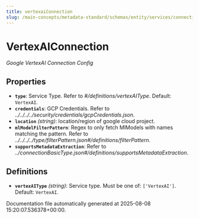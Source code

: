 ```yaml
---
title: vertexaiConnection
slug: /main-concepts/metadata-standard/schemas/entity/services/connections/mlmodel/vertexaiconnection
---
```


# VertexAIConnection

*Google VertexAI Connection Config*

## Properties

- **`type`**: Service Type. Refer to *#/definitions/vertexAIType*. Default: `VertexAI`.
- **`credentials`**: GCP Credentials. Refer to *../../../../security/credentials/gcpCredentials.json*.
- **`location`** *(string)*: location/region of google cloud project.
- **`mlModelFilterPattern`**: Regex to only fetch MlModels with names matching the pattern. Refer to *../../../../type/filterPattern.json#/definitions/filterPattern*.
- **`supportsMetadataExtraction`**: Refer to *../connectionBasicType.json#/definitions/supportsMetadataExtraction*.
## Definitions

- **`vertexAIType`** *(string)*: Service type. Must be one of: `['VertexAI']`. Default: `VertexAI`.


Documentation file automatically generated at 2025-08-08 15:20:07.536378+00:00.
